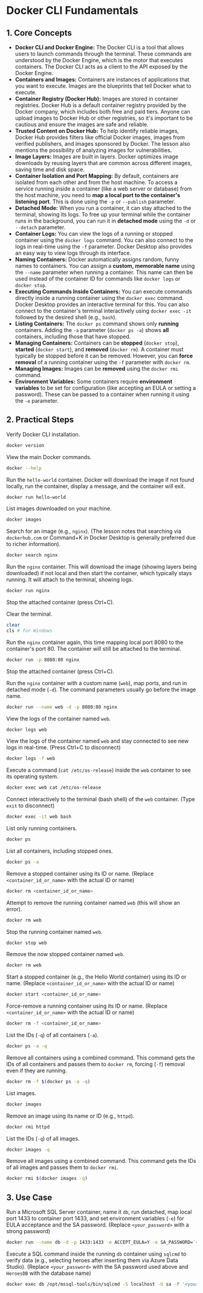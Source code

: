 # Docker CLI Fundamentals

## 1. Core Concepts

- **Docker CLI and Docker Engine:** The Docker CLI is a tool that allows users to launch commands through the terminal. These commands are understood by the Docker Engine, which is the motor that executes containers. The Docker CLI acts as a client to the API exposed by the Docker Engine.
- **Containers and Images:** Containers are instances of applications that you want to execute. Images are the blueprints that tell Docker what to execute.
- **Container Registry (Docker Hub):** Images are stored in container registries. Docker Hub is a default container registry provided by the Docker company, which includes both free and paid tiers. Anyone can upload images to Docker Hub or other registries, so it's important to be cautious and ensure the images are safe and reliable.
- **Trusted Content on Docker Hub:** To help identify reliable images, Docker Hub provides filters like official Docker images, images from verified publishers, and images sponsored by Docker. The lesson also mentions the possibility of analyzing images for vulnerabilities.
- **Image Layers:** Images are built in layers. Docker optimizes image downloads by reusing layers that are common across different images, saving time and disk space.
- **Container Isolation and Port Mapping:** By default, containers are isolated from each other and from the host machine. To access a service running inside a container (like a web server or database) from the host machine, you need to **map a local port to the container's listening port**. This is done using the `-p` or `--publish` parameter.
- **Detached Mode:** When you run a container, it can stay attached to the terminal, showing its logs. To free up your terminal while the container runs in the background, you can run it in **detached mode** using the `-d` or `--detach` parameter.
- **Container Logs:** You can view the logs of a running or stopped container using the `docker logs` command. You can also connect to the logs in real-time using the `-f` parameter. Docker Desktop also provides an easy way to view logs through its interface.
- **Naming Containers:** Docker automatically assigns random, funny names to containers. You can assign a **custom, memorable name** using the `--name` parameter when running a container. This name can then be used instead of the container ID for commands like `docker logs` or `docker stop`.
- **Executing Commands Inside Containers:** You can execute commands directly inside a running container using the `docker exec` command. Docker Desktop provides an interactive terminal for this. You can also connect to the container's terminal interactively using `docker exec -it` followed by the desired shell (e.g., `bash`).
- **Listing Containers:** The `docker ps` command shows only **running** containers. Adding the `-a` parameter (`docker ps -a`) shows **all** containers, including those that have stopped.
- **Managing Containers:** Containers can be **stopped** (`docker stop`), **started** (`docker start`), and **removed** (`docker rm`). A container must typically be stopped before it can be removed. However, you can **force removal** of a running container using the `-f` parameter with `docker rm`.
- **Managing Images:** Images can be **removed** using the `docker rmi` command.
- **Environment Variables:** Some containers require **environment variables** to be set for configuration (like accepting an EULA or setting a password). These can be passed to a container when running it using the `-e` parameter.

## 2. Practical Steps

Verify Docker CLI installation.

```bash
docker version
```

View the main Docker commands.

```bash
docker --help
```

Run the `hello-world` container. Docker will download the image if not found locally, run the container, display a message, and the container will exit.

```bash
docker run hello-world
```

List images downloaded on your machine.

```bash
docker images
```

Search for an image (e.g., `nginx`). (The lesson notes that searching via `dockerhub.com` or Command+K in Docker Desktop is generally preferred due to richer information).

```bash
docker search nginx
```

Run the `nginx` container. This will download the image (showing layers being downloaded) if not local and then start the container, which typically stays running. It will attach to the terminal, showing logs.

```bash
docker run nginx
```

Stop the attached container (press Ctrl+C).

Clear the terminal.

```bash
clear
cls # for Windows
```

Run the `nginx` container again, this time mapping local port 8080 to the container's port 80. The container will still be attached to the terminal.

```bash
docker run -p 8080:80 nginx
```

Stop the attached container (press Ctrl+C).

Run the `nginx` container with a custom name (`web`), map ports, and run in detached mode (`-d`). The command parameters usually go before the image name.

```bash
docker run --name web -d -p 8080:80 nginx
```

View the logs of the container named `web`.

```bash
docker logs web
```

View the logs of the container named `web` and stay connected to see new logs in real-time. (Press Ctrl+C to disconnect)

```bash
docker logs -f web
```

Execute a command (`cat /etc/os-release`) inside the `web` container to see its operating system.

```bash
docker exec web cat /etc/os-release
```

Connect interactively to the terminal (bash shell) of the `web` container. (Type `exit` to disconnect)

```bash
docker exec -it web bash
```

List only running containers.

```bash
docker ps
```

List all containers, including stopped ones.

```bash
docker ps -a
```

Remove a stopped container using its ID or name. (Replace `<container_id_or_name>` with the actual ID or name)

```bash
docker rm <container_id_or_name>
```

Attempt to remove the running container named `web` (this will show an error).

```bash
docker rm web
```

Stop the running container named `web`.

```bash
docker stop web
```

Remove the now stopped container named `web`.

```bash
docker rm web
```

Start a stopped container (e.g., the Hello World container) using its ID or name. (Replace `<container_id_or_name>` with the actual ID or name)

```bash
docker start <container_id_or_name>
```

Force-remove a running container using its ID or name. (Replace `<container_id_or_name>` with the actual ID or name)

```bash
docker rm -f <container_id_or_name>
```

List the IDs (`-q`) of all containers (`-a`).

```bash
docker ps -a -q
```

Remove all containers using a combined command. This command gets the IDs of all containers and passes them to `docker rm`, forcing (`-f`) removal even if they are running.

```bash
docker rm -f $(docker ps -a -q)
```

List images.

```bash
docker images
```

Remove an image using its name or ID (e.g., `httpd`).

```bash
docker rmi httpd
```

List the IDs (`-q`) of all images.

```bash
docker images -q
```

Remove all images using a combined command. This command gets the IDs of all images and passes them to `docker rmi`.

```bash
docker rmi $(docker images -q)
```

## 3. Use Case

Run a Microsoft SQL Server container, name it `db`, run detached, map local port 1433 to container port 1433, and set environment variables (`-e`) for EULA acceptance and the SA password. (Replace `<your_password>` with a strong password)

```bash
docker run --name db -d -p 1433:1433 -e ACCEPT_EULA=Y -e SA_PASSWORD='<your_password>' mcr.microsoft.com/mssql/server:2022-latest
```

Execute a SQL command inside the running `db` container using `sqlcmd` to verify data (e.g., selecting heroes after inserting them via Azure Data Studio). (Replace `<your_password>` with the SA password used above and `HeroesDB` with the database name)

```bash
docker exec db /opt/mssql-tools/bin/sqlcmd -S localhost -U sa -P '<your_password>' -d HeroesDB -Q "SELECT * FROM Heroes"
```
